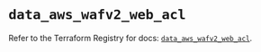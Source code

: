# `data_aws_wafv2_web_acl`

Refer to the Terraform Registry for docs: [`data_aws_wafv2_web_acl`](https://registry.terraform.io/providers/hashicorp/aws/3.76.1/docs/data-sources/wafv2_web_acl).
